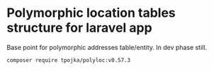 # Polymorphic location tables structure for laravel app
Base point for polymorphic addresses table/entity. 
In dev phase still.

`composer require tpojka/polyloc:v0.57.3`
